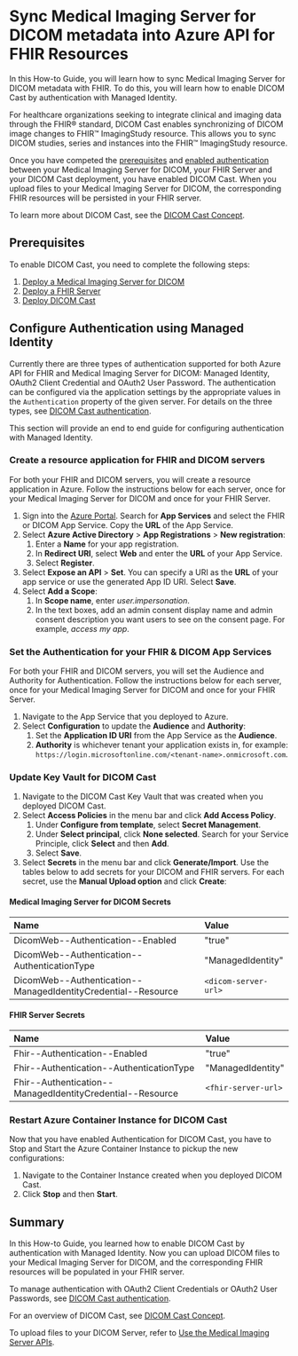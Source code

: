 # Sync Medical Imaging Server for DICOM metadata into Azure API for FHIR Resources

In this How-to Guide, you will learn how to sync Medical Imaging Server for DICOM metadata with FHIR. To do this, you will learn how to enable DICOM Cast by authentication with Managed Identity.

For healthcare organizations seeking to integrate clinical and imaging data through the FHIR® standard, DICOM Cast enables synchronizing of DICOM image changes to FHIR&trade; ImagingStudy resource. This allows you to sync DICOM studies, series and instances into the FHIR&trade; ImagingStudy resource.

Once you have competed the [prerequisites](##Prerequisites) and [enabled authentication](##Configure-Authentication-using-Managed-Identity) between your Medical Imaging Server for DICOM, your FHIR Server and your DICOM Cast deployment, you have enabled DICOM Cast. When you upload files to your Medical Imaging Server for DICOM, the corresponding FHIR resources will be persisted in your FHIR server.

To learn more about DICOM Cast, see the [DICOM Cast Concept](../docs/Concepts/dicom-cast.md).

## Prerequisites

To enable DICOM Cast, you need to complete the following steps:

1. [Deploy a Medical Imaging Server for DICOM](../quickstarts/deploy-via-azure.md)
1. [Deploy a FHIR Server](https://github.com/microsoft/fhir-server)
1. [Deploy DICOM Cast](../quickstarts/deploy-dicom-cast.md)

## Configure Authentication using Managed Identity

Currently there are three types of authentication supported for both Azure API for FHIR and Medical Imaging Server for DICOM: Managed Identity, OAuth2 Client Credential and OAuth2 User Password. The authentication can be configured via the application settings by the appropriate values in the `Authentication` property of the given server. For details on the three types, see [DICOM Cast authentication](/converter/dicom-cast/docs/authentication.md).

This section will provide an end to end guide for configuring authentication with Managed Identity.

### Create a resource application for FHIR and DICOM servers

For both your FHIR and DICOM servers, you will create a resource application in Azure. Follow the instructions below for each server, once for your Medical Imaging Server for DICOM and once for your FHIR Server.

1. Sign into the [Azure Portal](https://ms.portal.azure.com/). Search for **App Services** and select the FHIR or DICOM App Service. Copy the **URL** of the App Service.
1. Select **Azure Active Directory** > **App Registrations** > **New registration**:
    1. Enter a **Name** for your app registration.
    2. In **Redirect URI**, select **Web** and enter the **URL** of your App Service.
    3. Select **Register**.
1. Select **Expose an API** > **Set**. You can specify a URI as the **URL** of your app service or use the generated App ID URI. Select **Save**.
1. Select **Add a Scope**:
    1. In **Scope name**, enter *user.impersonation*.
    1. In the text boxes, add an admin consent display name and admin consent description you want users to see on the consent page. For example, *access my app*.

### Set the Authentication for your FHIR & DICOM App Services

For both your FHIR and DICOM servers, you will set the Audience and Authority for Authentication. Follow the instructions below for each server, once for your Medical Imaging Server for DICOM and once for your FHIR Server.

1. Navigate to the App Service that you deployed to Azure.
1. Select **Configuration** to update the **Audience** and **Authority**:
    1. Set the **Application ID URI** from the App Service as the **Audience**.
    1. **Authority** is whichever tenant your application exists in, for example: ```https://login.microsoftonline.com/<tenant-name>.onmicrosoft.com```.

### Update Key Vault for DICOM Cast

1. Navigate to the DICOM Cast Key Vault that was created when you deployed DICOM Cast.
1. Select **Access Policies** in the menu bar and click **Add Access Policy**.
    1. Under **Configure from template**, select **Secret Management**.
    1. Under **Select principal**, click **None selected**. Search for your Service Principle, click **Select** and then **Add**. 
    1. Select **Save**.
1. Select **Secrets** in the menu bar and click **Generate/Import**. Use the tables below to add secrets for your DICOM and FHIR servers. For each secret, use the **Manual Upload option** and click **Create**:

#### Medical Imaging Server for DICOM Secrets

| Name | Value |
| :------- | :----- |
| DicomWeb--Authentication--Enabled | "true" |
| DicomWeb--Authentication--AuthenticationType | "ManagedIdentity" |
| DicomWeb--Authentication--ManagedIdentityCredential--Resource | ```<dicom-server-url>``` |

#### FHIR Server Secrets

| Name | Value |
| :------- | :----- |
| Fhir--Authentication--Enabled | "true" |
| Fhir--Authentication--AuthenticationType | "ManagedIdentity" |
| Fhir--Authentication--ManagedIdentityCredential--Resource | ```<fhir-server-url>``` |

### Restart Azure Container Instance for DICOM Cast

Now that you have enabled Authentication for DICOM Cast, you have to Stop and Start the Azure Container Instance to pickup the new configurations:

1. Navigate to the Container Instance created when you deployed DICOM Cast.
1. Click **Stop** and then **Start**.

## Summary

In this How-to Guide, you learned how to enable DICOM Cast by authentication with Managed Identity. Now you can upload DICOM files to your Medical Imaging Server for DICOM, and the corresponding FHIR resources will be populated in your FHIR server.

To manage authentication with OAuth2 Client Credentials or OAuth2 User Passwords, see [DICOM Cast authentication](/converter/dicom-cast/docs/authentication.md). 

For an overview of DICOM Cast, see [DICOM Cast Concept](../concepts/dicom-cast.md).

To upload files to your DICOM Server, refer to [Use the Medical Imaging Server APIs](../tutorials/use-the-medical-imaging-server-apis.md).
